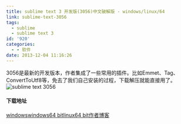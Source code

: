 ```yaml
---
title: sublime text 3 开发版(3056)中文破解版 - windows/linux/64
link: sublime-text-3056
tags:
  - sublime
  - sublime text 3
id: '920'
categories:
  - - 软件
date: 2013-12-04 11:16:26
---
```


3056是最新的开发版本，作者集成了一些常用的插件。比如Emmet、Tag、ConvertToUtf8等，免去了我们自己安装的过程，下载解压就能直接用了。 ![sublime text 3056](http://vsnote.test/wp-content/uploads/2013/12/3056.png)

#### 下载地址

[windows](http://pan.baidu.com/s/1zkkyO)[windows64 bit](http://pan.baidu.com/s/15pPKn)[linux64 bit](http://pan.baidu.com/s/1te79W)[作者博客](http://www.anchen8.net/)